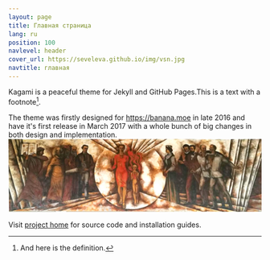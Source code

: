 ```yaml
---
layout: page
title: Главная страница
lang: ru
position: 100
navlevel: header
cover_url: https://seveleva.github.io/img/vsn.jpg
navtitle: главная
---
```


Kagami is a peaceful theme for Jekyll and GitHub Pages.This is a text with a
footnote[^1].

[^1]: And here is the definition.

The theme was firstly designed for <https://banana.moe> in late 2016 and have it's first release in March 2017 with a whole bunch of big changes in both design and implementation.
![](img/asvetniki.jpg)

Visit [project home](https://github.com/kamikat/jekyll-theme-kagami) for source code and installation guides.
